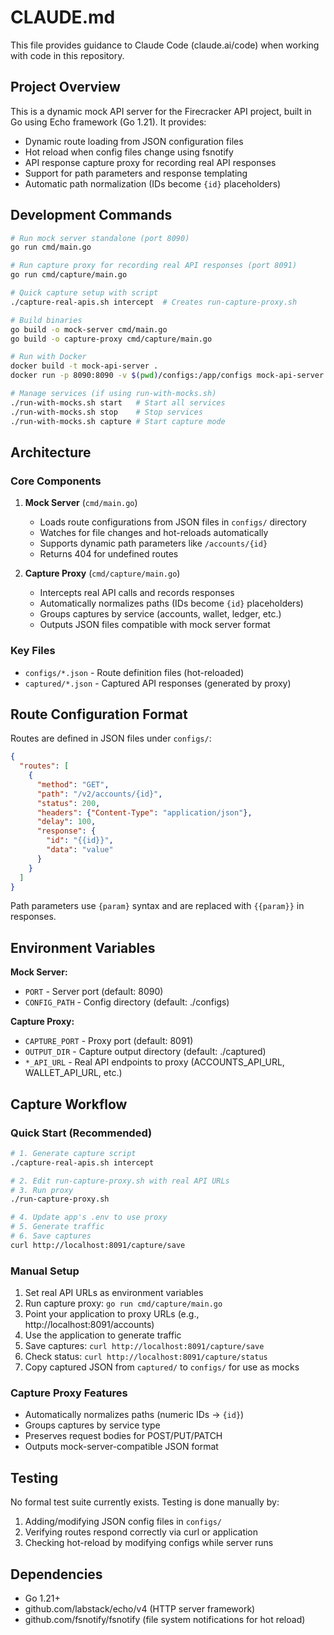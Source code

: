 # CLAUDE.md

This file provides guidance to Claude Code (claude.ai/code) when working with code in this repository.

## Project Overview

This is a dynamic mock API server for the Firecracker API project, built in Go using Echo framework (Go 1.21). It provides:
- Dynamic route loading from JSON configuration files
- Hot reload when config files change using fsnotify
- API response capture proxy for recording real API responses
- Support for path parameters and response templating
- Automatic path normalization (IDs become `{id}` placeholders)

## Development Commands

```bash
# Run mock server standalone (port 8090)
go run cmd/main.go

# Run capture proxy for recording real API responses (port 8091)
go run cmd/capture/main.go

# Quick capture setup with script
./capture-real-apis.sh intercept  # Creates run-capture-proxy.sh

# Build binaries
go build -o mock-server cmd/main.go
go build -o capture-proxy cmd/capture/main.go

# Run with Docker
docker build -t mock-api-server .
docker run -p 8090:8090 -v $(pwd)/configs:/app/configs mock-api-server

# Manage services (if using run-with-mocks.sh)
./run-with-mocks.sh start   # Start all services
./run-with-mocks.sh stop    # Stop services
./run-with-mocks.sh capture # Start capture mode
```

## Architecture

### Core Components

1. **Mock Server** (`cmd/main.go`)
   - Loads route configurations from JSON files in `configs/` directory
   - Watches for file changes and hot-reloads automatically
   - Supports dynamic path parameters like `/accounts/{id}`
   - Returns 404 for undefined routes

2. **Capture Proxy** (`cmd/capture/main.go`)
   - Intercepts real API calls and records responses
   - Automatically normalizes paths (IDs become `{id}` placeholders)
   - Groups captures by service (accounts, wallet, ledger, etc.)
   - Outputs JSON files compatible with mock server format

### Key Files
- `configs/*.json` - Route definition files (hot-reloaded)
- `captured/*.json` - Captured API responses (generated by proxy)

## Route Configuration Format

Routes are defined in JSON files under `configs/`:

```json
{
  "routes": [
    {
      "method": "GET",
      "path": "/v2/accounts/{id}",
      "status": 200,
      "headers": {"Content-Type": "application/json"},
      "delay": 100,
      "response": {
        "id": "{{id}}",
        "data": "value"
      }
    }
  ]
}
```

Path parameters use `{param}` syntax and are replaced with `{{param}}` in responses.

## Environment Variables

**Mock Server:**
- `PORT` - Server port (default: 8090)
- `CONFIG_PATH` - Config directory (default: ./configs)

**Capture Proxy:**
- `CAPTURE_PORT` - Proxy port (default: 8091)
- `OUTPUT_DIR` - Capture output directory (default: ./captured)
- `*_API_URL` - Real API endpoints to proxy (ACCOUNTS_API_URL, WALLET_API_URL, etc.)

## Capture Workflow

### Quick Start (Recommended)
```bash
# 1. Generate capture script
./capture-real-apis.sh intercept

# 2. Edit run-capture-proxy.sh with real API URLs
# 3. Run proxy
./run-capture-proxy.sh

# 4. Update app's .env to use proxy
# 5. Generate traffic
# 6. Save captures
curl http://localhost:8091/capture/save
```

### Manual Setup
1. Set real API URLs as environment variables
2. Run capture proxy: `go run cmd/capture/main.go`
3. Point your application to proxy URLs (e.g., http://localhost:8091/accounts)
4. Use the application to generate traffic
5. Save captures: `curl http://localhost:8091/capture/save`
6. Check status: `curl http://localhost:8091/capture/status`
7. Copy captured JSON from `captured/` to `configs/` for use as mocks

### Capture Proxy Features
- Automatically normalizes paths (numeric IDs → `{id}`)
- Groups captures by service type
- Preserves request bodies for POST/PUT/PATCH
- Outputs mock-server-compatible JSON format

## Testing

No formal test suite currently exists. Testing is done manually by:
1. Adding/modifying JSON config files in `configs/`
2. Verifying routes respond correctly via curl or application
3. Checking hot-reload by modifying configs while server runs

## Dependencies

- Go 1.21+
- github.com/labstack/echo/v4 (HTTP server framework)
- github.com/fsnotify/fsnotify (file system notifications for hot reload)